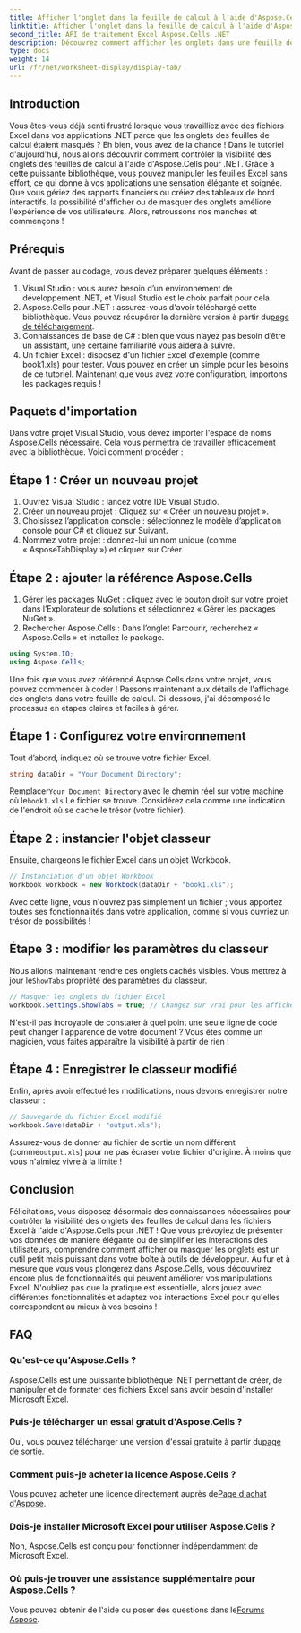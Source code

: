 ```yaml
---
title: Afficher l'onglet dans la feuille de calcul à l'aide d'Aspose.Cells
linktitle: Afficher l'onglet dans la feuille de calcul à l'aide d'Aspose.Cells
second_title: API de traitement Excel Aspose.Cells .NET
description: Découvrez comment afficher les onglets dans une feuille de calcul Excel à l'aide d'Aspose.Cells pour .NET dans ce didacticiel complet.
type: docs
weight: 14
url: /fr/net/worksheet-display/display-tab/
---
```

## Introduction
Vous êtes-vous déjà senti frustré lorsque vous travailliez avec des fichiers Excel dans vos applications .NET parce que les onglets des feuilles de calcul étaient masqués ? Eh bien, vous avez de la chance ! Dans le tutoriel d'aujourd'hui, nous allons découvrir comment contrôler la visibilité des onglets des feuilles de calcul à l'aide d'Aspose.Cells pour .NET. Grâce à cette puissante bibliothèque, vous pouvez manipuler les feuilles Excel sans effort, ce qui donne à vos applications une sensation élégante et soignée. Que vous gériez des rapports financiers ou créiez des tableaux de bord interactifs, la possibilité d'afficher ou de masquer des onglets améliore l'expérience de vos utilisateurs. Alors, retroussons nos manches et commençons !
## Prérequis
Avant de passer au codage, vous devez préparer quelques éléments :
1. Visual Studio : vous aurez besoin d’un environnement de développement .NET, et Visual Studio est le choix parfait pour cela.
2.  Aspose.Cells pour .NET : assurez-vous d'avoir téléchargé cette bibliothèque. Vous pouvez récupérer la dernière version à partir du[page de téléchargement](https://releases.aspose.com/cells/net/).
3. Connaissances de base de C# : bien que vous n’ayez pas besoin d’être un assistant, une certaine familiarité vous aidera à suivre.
4. Un fichier Excel : disposez d'un fichier Excel d'exemple (comme book1.xls) pour tester. Vous pouvez en créer un simple pour les besoins de ce tutoriel.
Maintenant que vous avez votre configuration, importons les packages requis !
## Paquets d'importation
Dans votre projet Visual Studio, vous devez importer l'espace de noms Aspose.Cells nécessaire. Cela vous permettra de travailler efficacement avec la bibliothèque. Voici comment procéder :
## Étape 1 : Créer un nouveau projet
1. Ouvrez Visual Studio : lancez votre IDE Visual Studio.
2. Créer un nouveau projet : Cliquez sur « Créer un nouveau projet ».
3. Choisissez l’application console : sélectionnez le modèle d’application console pour C# et cliquez sur Suivant.
4. Nommez votre projet : donnez-lui un nom unique (comme « AsposeTabDisplay ») et cliquez sur Créer.
## Étape 2 : ajouter la référence Aspose.Cells 
1. Gérer les packages NuGet : cliquez avec le bouton droit sur votre projet dans l’Explorateur de solutions et sélectionnez « Gérer les packages NuGet ».
2. Rechercher Aspose.Cells : Dans l’onglet Parcourir, recherchez « Aspose.Cells » et installez le package.
```csharp
using System.IO;
using Aspose.Cells;
```
Une fois que vous avez référencé Aspose.Cells dans votre projet, vous pouvez commencer à coder !
Passons maintenant aux détails de l'affichage des onglets dans votre feuille de calcul. Ci-dessous, j'ai décomposé le processus en étapes claires et faciles à gérer.
## Étape 1 : Configurez votre environnement
Tout d’abord, indiquez où se trouve votre fichier Excel.
```csharp
string dataDir = "Your Document Directory";
```
 Remplacer`Your Document Directory` avec le chemin réel sur votre machine où le`book1.xls` Le fichier se trouve. Considérez cela comme une indication de l'endroit où se cache le trésor (votre fichier).
## Étape 2 : instancier l'objet classeur
Ensuite, chargeons le fichier Excel dans un objet Workbook. 
```csharp
// Instanciation d'un objet Workbook
Workbook workbook = new Workbook(dataDir + "book1.xls");
```
Avec cette ligne, vous n'ouvrez pas simplement un fichier ; vous apportez toutes ses fonctionnalités dans votre application, comme si vous ouvriez un trésor de possibilités !
## Étape 3 : modifier les paramètres du classeur
 Nous allons maintenant rendre ces onglets cachés visibles. Vous mettrez à jour le`ShowTabs` propriété des paramètres du classeur.
```csharp
// Masquer les onglets du fichier Excel
workbook.Settings.ShowTabs = true; // Changez sur vrai pour les afficher
```
N'est-il pas incroyable de constater à quel point une seule ligne de code peut changer l'apparence de votre document ? Vous êtes comme un magicien, vous faites apparaître la visibilité à partir de rien !
## Étape 4 : Enregistrer le classeur modifié
Enfin, après avoir effectué les modifications, nous devons enregistrer notre classeur :
```csharp
// Sauvegarde du fichier Excel modifié
workbook.Save(dataDir + "output.xls");
```
 Assurez-vous de donner au fichier de sortie un nom différent (comme`output.xls`) pour ne pas écraser votre fichier d'origine. À moins que vous n'aimiez vivre à la limite !
## Conclusion
Félicitations, vous disposez désormais des connaissances nécessaires pour contrôler la visibilité des onglets des feuilles de calcul dans les fichiers Excel à l'aide d'Aspose.Cells pour .NET ! Que vous prévoyiez de présenter vos données de manière élégante ou de simplifier les interactions des utilisateurs, comprendre comment afficher ou masquer les onglets est un outil petit mais puissant dans votre boîte à outils de développeur. Au fur et à mesure que vous vous plongerez dans Aspose.Cells, vous découvrirez encore plus de fonctionnalités qui peuvent améliorer vos manipulations Excel. N'oubliez pas que la pratique est essentielle, alors jouez avec différentes fonctionnalités et adaptez vos interactions Excel pour qu'elles correspondent au mieux à vos besoins !
## FAQ
### Qu'est-ce qu'Aspose.Cells ?
Aspose.Cells est une puissante bibliothèque .NET permettant de créer, de manipuler et de formater des fichiers Excel sans avoir besoin d'installer Microsoft Excel.
### Puis-je télécharger un essai gratuit d'Aspose.Cells ?
 Oui, vous pouvez télécharger une version d'essai gratuite à partir du[page de sortie](https://releases.aspose.com/).
### Comment puis-je acheter la licence Aspose.Cells ?
 Vous pouvez acheter une licence directement auprès de[Page d'achat d'Aspose](https://purchase.aspose.com/buy).
### Dois-je installer Microsoft Excel pour utiliser Aspose.Cells ?
Non, Aspose.Cells est conçu pour fonctionner indépendamment de Microsoft Excel.
### Où puis-je trouver une assistance supplémentaire pour Aspose.Cells ?
 Vous pouvez obtenir de l'aide ou poser des questions dans le[Forums Aspose](https://forum.aspose.com/c/cells/9).